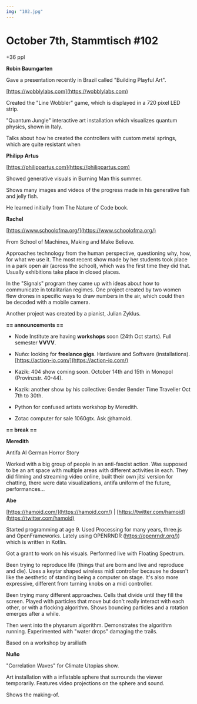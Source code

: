 ```yaml
---
img: "102.jpg"
---
```


# **October 7th, Stammtisch #102**


+36 ppl



**Robin Baumgarten**

Gave a presentation recently in Brazil called "Building Playful Art".

[https://wobblylabs.com](https://wobblylabs.com)

Created the "Line Wobbler" game, which is displayed in a 720 pixel LED strip.

"Quantum Jungle" interactive art installation which visualizes quantum physics, shown in Italy.

Talks about how he created the controllers with custom metal springs, which are quite resistant when 



**Philipp Artus**

[https://philippartus.com](https://philippartus.com)

Showed generative visuals in Burning Man this summer.

Shows many images and videos of the progress made in his generative fish and jelly fish.

He learned initially from The Nature of Code book.



**Rachel**

[https://www.schoolofma.org/](https://www.schoolofma.org/)

From School of Machines, Making and Make Believe.

Approaches technology from the human perspective, questioning why, how, for what we use it. The most recent show made by her students took place in a park open air (across the school), which was the first time they did that. Usually exhibitions take place in closed places.

In the "Signals" program they came up with ideas about how to communicate in totalitarian regimes. One project created by two women flew drones in specific ways to draw numbers in the air, which could then be decoded with a mobile camera.

Another project was created by a pianist, Julian Zyklus.



**== announcements ==**



- Node Institute are having **workshops** soon (24th Oct starts). Full semester **VVVV**.

- Nuño: looking for **freelance gigs**. Hardware and Software (installations). [https://action-io.com/](https://action-io.com/)

- Kazik: 404 show coming soon. October 14th and 15th in Monopol (Provinzstr. 40-44).

- Kazik: another show by his collective: Gender Bender Time Traveller Oct 7th to 30th.

- Python for confused artists workshop by Meredith.

- Zotac computer for sale 1060gtx. Ask @hamoid.



**== break ==**



**Meredith**

Antifa AI German Horror Story

Worked with a big group of people in an anti-fascist action. Was supposed to be an art space with multiple areas with different activities in each. They did filming and streaming video online, built their own jitsi version for chatting, there were data visualizations, antifa uniform of the future, performances...



**Abe**

[https://hamoid.com/](https://hamoid.com/) | [https://twitter.com/hamoid](https://twitter.com/hamoid)

Started programming at age 9. Used Processing for many years, three.js and OpenFrameworks. Lately using OPENRNDR ([https://openrndr.org/)](https://openrndr.org/)) which is written in Kotlin.

Got a grant to work on his visuals. Performed live with Floating Spectrum.

Been trying to reproduce life (things that are born and live and reproduce and die). Uses a keytar shaped wireless midi controller because he doesn't like the aesthetic of standing being a computer on stage. It's also more expressive, different from turning knobs on a midi controller. 

Been trying many different approaches. Cells that divide until they fill the screen. Played with particles that move but don't really interact with each other, or with a flocking algorithm. Shows bouncing particles and a rotation emerges after a while. 

Then went into the physarum algorithm. Demonstrates the algorithm running. Experimented with "water drops" damaging the trails.

Based on a workshop by arsiliath



**Nuño**

"Correlation Waves" for Climate Utopias show.

Art installation with a inflatable sphere that surrounds the viewer temporarily. Features video projections on the sphere and sound.

Shows the making-of.

